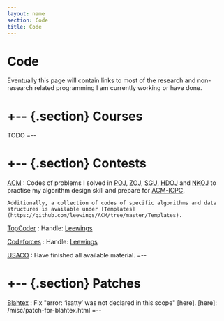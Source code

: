 ```yaml
---
layout: name
section: Code
title: Code
---
```


Code
====
Eventually this page will contain links to most of the research and
non-research related programming I am currently working or have done.

+-- {.section}
Courses
=======
TODO
=--

+-- {.section}
Contests
========
[ACM](https://github.com/leewings/ACM)
:   Codes of problems I solved in [POJ][], [ZOJ][], [SGU][], [HDOJ][]
    and [NKOJ][] to practise my algorithm design skill and prepare for
    [ACM-ICPC](http://icpc.baylor.edu/).

    Additionally, a collection of codes of specific algorithms and data
    structures is available under [Templates](https://github.com/leewings/ACM/tree/master/Templates).

[POJ]: http://poj.org
[ZOJ]: http://acm.zju.edu.cn/onlinejudge
[SGU]: http://acm.sgu.ru
[HDOJ]: http://acm.hdu.edu.cn
[NKOJ]: http://acm.nankai.edu.cn

[TopCoder](https://github.com/leewings/TopCoder)
:   Handle: [Leewings](http://community.topcoder.com/tc?module=MemberProfile&cr=23001176)

[Codeforces](https://github.com/leewings/Codeforces)
:   Handle: [Leewings](http://codeforces.com/profile/Leewings)

[USACO](https://github.com/leewings/USACO)
:   Have finished all available material.
=--

+-- {.section}
Patches
=======
[Blahtex](http://gva.noekeon.org/blahtexml)
:   Fix "error: ‘isatty’ was not declared in this scope" [here].
[here]: /misc/patch-for-blahtex.html
=--
